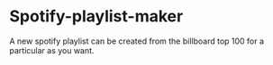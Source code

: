 # Spotify-playlist-maker

A new spotify playlist can be created from the billboard top 100 for a particular as you want.
